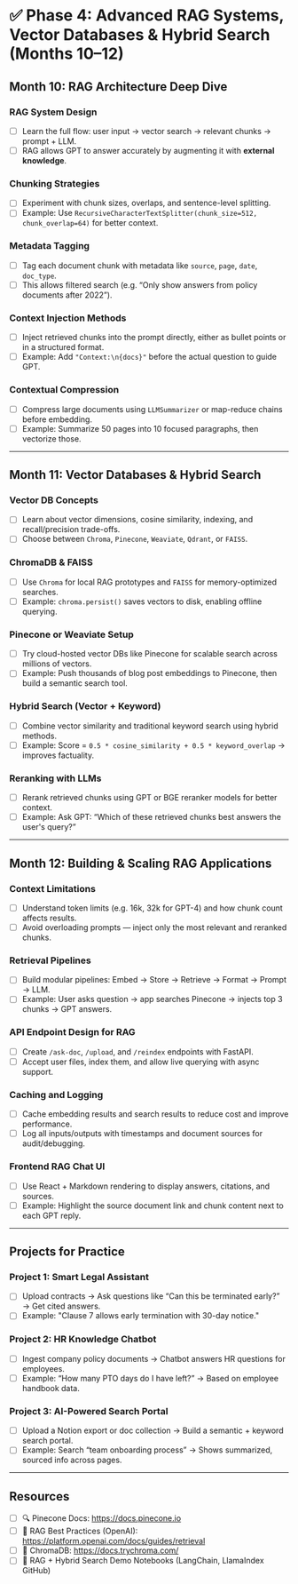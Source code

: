 # ✅ Phase 4: Advanced RAG Systems, Vector Databases & Hybrid Search (Months 10–12)

## Month 10: RAG Architecture Deep Dive

### RAG System Design
- [ ] Learn the full flow: user input → vector search → relevant chunks → prompt + LLM.
- [ ] RAG allows GPT to answer accurately by augmenting it with **external knowledge**.

### Chunking Strategies
- [ ] Experiment with chunk sizes, overlaps, and sentence-level splitting.
- [ ] Example: Use `RecursiveCharacterTextSplitter(chunk_size=512, chunk_overlap=64)` for better context.

### Metadata Tagging
- [ ] Tag each document chunk with metadata like `source`, `page`, `date`, `doc_type`.
- [ ] This allows filtered search (e.g. “Only show answers from policy documents after 2022”).

### Context Injection Methods
- [ ] Inject retrieved chunks into the prompt directly, either as bullet points or in a structured format.
- [ ] Example: Add `"Context:\n{docs}"` before the actual question to guide GPT.

### Contextual Compression
- [ ] Compress large documents using `LLMSummarizer` or map-reduce chains before embedding.
- [ ] Example: Summarize 50 pages into 10 focused paragraphs, then vectorize those.

---

## Month 11: Vector Databases & Hybrid Search

### Vector DB Concepts
- [ ] Learn about vector dimensions, cosine similarity, indexing, and recall/precision trade-offs.
- [ ] Choose between `Chroma`, `Pinecone`, `Weaviate`, `Qdrant`, or `FAISS`.

### ChromaDB & FAISS
- [ ] Use `Chroma` for local RAG prototypes and `FAISS` for memory-optimized searches.
- [ ] Example: `chroma.persist()` saves vectors to disk, enabling offline querying.

### Pinecone or Weaviate Setup
- [ ] Try cloud-hosted vector DBs like Pinecone for scalable search across millions of vectors.
- [ ] Example: Push thousands of blog post embeddings to Pinecone, then build a semantic search tool.

### Hybrid Search (Vector + Keyword)
- [ ] Combine vector similarity and traditional keyword search using hybrid methods.
- [ ] Example: Score = `0.5 * cosine_similarity + 0.5 * keyword_overlap` → improves factuality.

### Reranking with LLMs
- [ ] Rerank retrieved chunks using GPT or BGE reranker models for better context.
- [ ] Example: Ask GPT: “Which of these retrieved chunks best answers the user's query?”

---

## Month 12: Building & Scaling RAG Applications

### Context Limitations
- [ ] Understand token limits (e.g. 16k, 32k for GPT-4) and how chunk count affects results.
- [ ] Avoid overloading prompts — inject only the most relevant and reranked chunks.

### Retrieval Pipelines
- [ ] Build modular pipelines: Embed → Store → Retrieve → Format → Prompt → LLM.
- [ ] Example: User asks question → app searches Pinecone → injects top 3 chunks → GPT answers.

### API Endpoint Design for RAG
- [ ] Create `/ask-doc`, `/upload`, and `/reindex` endpoints with FastAPI.
- [ ] Accept user files, index them, and allow live querying with async support.

### Caching and Logging
- [ ] Cache embedding results and search results to reduce cost and improve performance.
- [ ] Log all inputs/outputs with timestamps and document sources for audit/debugging.

### Frontend RAG Chat UI
- [ ] Use React + Markdown rendering to display answers, citations, and sources.
- [ ] Example: Highlight the source document link and chunk content next to each GPT reply.

---

## Projects for Practice

### Project 1: Smart Legal Assistant
- [ ] Upload contracts → Ask questions like “Can this be terminated early?” → Get cited answers.
- [ ] Example: "Clause 7 allows early termination with 30-day notice."

### Project 2: HR Knowledge Chatbot
- [ ] Ingest company policy documents → Chatbot answers HR questions for employees.
- [ ] Example: “How many PTO days do I have left?” → Based on employee handbook data.

### Project 3: AI-Powered Search Portal
- [ ] Upload a Notion export or doc collection → Build a semantic + keyword search portal.
- [ ] Example: Search “team onboarding process” → Shows summarized, sourced info across pages.

---

## Resources
- [ ] 🔍 Pinecone Docs: https://docs.pinecone.io
- [ ] 📘 RAG Best Practices (OpenAI): https://platform.openai.com/docs/guides/retrieval
- [ ] 📘 ChromaDB: https://docs.trychroma.com/
- [ ] 🧠 RAG + Hybrid Search Demo Notebooks (LangChain, LlamaIndex GitHub)
